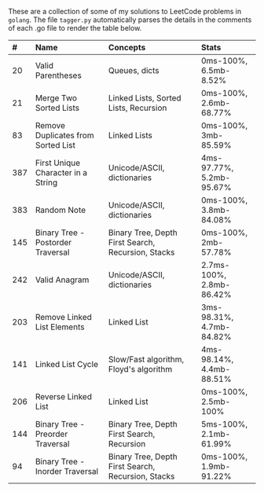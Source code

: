 These are a collection of some of my solutions to LeetCode problems in `golang`. The file `tagger.py` automatically parses the details in the comments of each .go file to render the table below. 

| # | Name | Concepts | Stats | 
|:--- | :--- | :--- | :--- | 
| 20 |   Valid Parentheses |   Queues, dicts |   0ms-100%, 6.5mb-8.52% | 
| 21 |   Merge Two Sorted Lists |   Linked Lists, Sorted Lists, Recursion |   0ms-100%, 2.6mb-68.77% | 
| 83 |   Remove Duplicates from Sorted List |   Linked Lists |   0ms-100%, 3mb-85.59% | 
| 387 |   First Unique Character in a String |   Unicode/ASCII, dictionaries |   4ms-97.77%, 5.2mb-95.67% | 
| 383 |   Random Note |   Unicode/ASCII, dictionaries |   0ms-100%, 3.8mb-84.08% | 
| 145 |   Binary Tree - Postorder Traversal |   Binary Tree, Depth First Search, Recursion, Stacks |   0ms-100%, 2mb-57.78% | 
| 242 |   Valid Anagram |   Unicode/ASCII, dictionaries |   2.7ms-100%, 2.8mb-86.42% | 
| 203 |   Remove Linked List Elements |   Linked List |   3ms-98.31%, 4.7mb-84.82% | 
| 141 |   Linked List Cycle |   Slow/Fast algorithm, Floyd's algorithm |   4ms-98.14%, 4.4mb-88.51% | 
| 206 |   Reverse Linked List |   Linked List |   0ms-100%, 2.5mb-100% | 
| 144 |   Binary Tree - Preorder Traversal |   Binary Tree, Depth First Search, Recursion |   5ms-100%, 2.1mb-61.99% | 
| 94 |   Binary Tree - Inorder Traversal |   Binary Tree, Depth First Search, Recursion, Stacks |   0ms-100%, 1.9mb-91.22% | 
